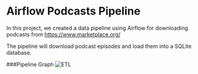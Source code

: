 # Airflow Podcasts Pipeline

In this project, we created a data pipeline using Airflow for downloading podcasts from https://www.marketplace.org/ 

The pipeline will download podcast episodes and load them into a SQLite database.

###Pipeline Graph
![ETL](https://drive.google.com/uc?id=1ssR9ptDjMHvWdBe7rPmr6N6TxYaAj0z3)

